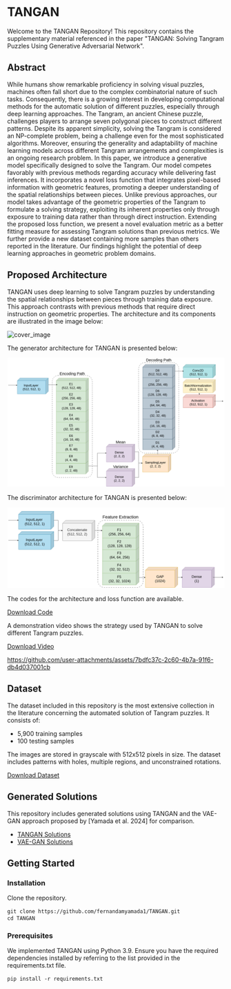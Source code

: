 # TANGAN

Welcome to the TANGAN Repository! This repository contains the supplementary material referenced in the paper "TANGAN: Solving Tangram Puzzles Using Generative Adversarial Network".

## Abstract

While humans show remarkable proficiency in solving visual puzzles, machines often fall short due to the complex combinatorial nature of such tasks. Consequently, there is a growing interest in developing computational methods for the automatic solution of different puzzles, especially through deep learning approaches. The Tangram, an ancient Chinese puzzle, challenges players to arrange seven polygonal pieces to construct different patterns. Despite its apparent simplicity, solving the Tangram is considered an NP-complete problem, being a challenge even for the most sophisticated algorithms. Moreover, ensuring the generality and adaptability of machine learning models across different Tangram arrangements and complexities is an ongoing research problem. In this paper, we introduce a generative model specifically designed to solve the Tangram. Our model competes favorably with previous methods regarding accuracy while delivering fast inferences. It incorporates a novel loss function that integrates pixel-based information with geometric features, promoting a deeper understanding of the spatial relationships between pieces. Unlike previous approaches, our model takes advantage of the geometric properties of the Tangram to formulate a solving strategy, exploiting its inherent properties only through exposure to training data rather than through direct instruction. Extending the proposed loss function, we present a novel evaluation metric as a better fitting measure for assessing Tangram solutions than previous metrics. We further provide a new dataset containing more samples than others reported in the literature. Our findings highlight the potential of deep learning approaches in geometric problem domains.

## Proposed Architecture

TANGAN uses deep learning to solve Tangram puzzles by understanding the spatial relationships between pieces through training data exposure. This approach contrasts with previous methods that require direct instruction on geometric properties. The architecture and its components are illustrated in the image below:


![cover_image](https://github.com/fernandamyamada1/TANGAN/assets/20599223/1fb98c68-d633-42df-b7e6-8eadf9cb90ca)

The generator architecture for TANGAN is presented below: 

![generator](https://github.com/fernandamyamada1/TANGAN/blob/main/generator.png)

The discriminator architecture for TANGAN is presented below: 

![discriminator](https://github.com/fernandamyamada1/TANGAN/blob/main/discriminator.png)

The codes for the architecture and loss function are available.

[Download Code](https://github.com/fernandamyamada1/TANGAN/blob/main/TANGAN.py)

A demonstration video shows the strategy used by TANGAN to solve different Tangram puzzles.

[Download Video](https://github.com/fernandamyamada1/TANGAN/tree/main/final_video.mov)



https://github.com/user-attachments/assets/7bdfc37c-2c60-4b7a-91f6-db4d037001cb



## Dataset
The dataset included in this repository is the most extensive collection in the literature concerning the automated solution of Tangram puzzles. It consists of:

- 5,900 training samples
- 100 testing samples

The images are stored in grayscale with 512x512 pixels in size. The dataset includes patterns with holes, multiple regions, and unconstrained rotations.

[Download Dataset](https://github.com/fernandamyamada1/TANGAN/tree/main/dataset/)


## Generated Solutions

This repository includes generated solutions using TANGAN and the VAE-GAN approach proposed by [Yamada et al. 2024] for comparison.

- [TANGAN Solutions](https://github.com/fernandamyamada1/TANGAN/tree/main/solutions/tangan)
- [VAE-GAN Solutions](https://github.com/fernandamyamada1/TANGAN/tree/main/solutions/vaegan)


## Getting Started

### Installation
Clone the repository.

```
git clone https://github.com/fernandamyamada1/TANGAN.git
cd TANGAN
```

### Prerequisites
We implemented TANGAN using Python 3.9. Ensure you have the required dependencies installed by referring to the list provided in the requirements.txt file.

```
pip install -r requirements.txt
```





